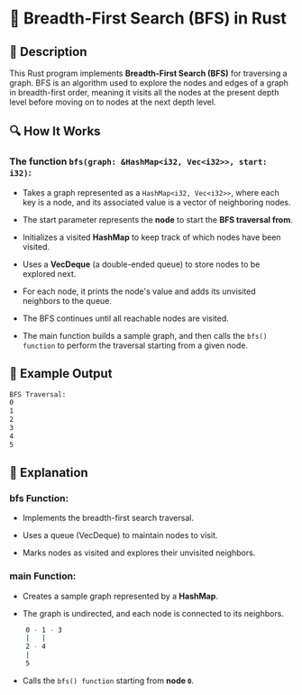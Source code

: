 # 📌 Breadth-First Search (BFS) in Rust

## 🚀 Description
This Rust program implements **Breadth-First Search (BFS)** for traversing a graph. BFS is an algorithm used to explore the nodes and edges of a graph in breadth-first order, meaning it visits all the nodes at the present depth level before moving on to nodes at the next depth level.

## 🔍 How It Works
### The function `bfs(graph: &HashMap<i32, Vec<i32>>, start: i32)`:

- Takes a graph represented as a `HashMap<i32, Vec<i32>>`, where each key is a node, and its associated value is a vector of neighboring nodes.

- The start parameter represents the **node** to start the **BFS traversal from**.

- Initializes a visited **HashMap** to keep track of which nodes have been visited.

- Uses a **VecDeque** (a double-ended queue) to store nodes to be explored next.

- For each node, it prints the node's value and adds its unvisited neighbors to the queue.

- The BFS continues until all reachable nodes are visited.

- The main function builds a sample graph, and then calls the `bfs() function` to perform the traversal starting from a given node.

## 🎯 Example Output

```sh
BFS Traversal:
0
1
2
3
4
5
```

## 📂 Explanation

### bfs Function:
- Implements the breadth-first search traversal.

- Uses a queue (VecDeque) to maintain nodes to visit.

- Marks nodes as visited and explores their unvisited neighbors.

### main Function:
- Creates a sample graph represented by a **HashMap**.

- The graph is undirected, and each node is connected to its neighbors.

```sh
    0 - 1 - 3
    |   |
    2 - 4
    |
    5
```

- Calls the `bfs() function` starting from **node `0`**.
